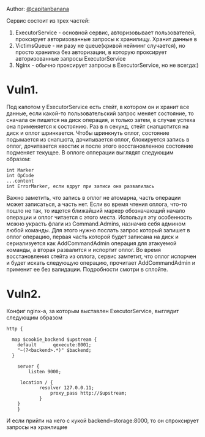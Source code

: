 Author: [@capitanbanana](https://github.com/capitanbanana)

Сервис состоит из трех частей:
1. ExecutorService - основной сервис, авторизовывает пользователей, проксирует авторизованные запросы к хранилищу. Хранит данные в 
2. VictimsQueue - ни разу не queue(кривой нейминг случается), но просто хранилка без авторизации, в которую проксирует авторизованные запросы ExecutorService
3. Nginx - обычно проксирует запросы в ExecutorService, но не всегда:)

# Vuln1.

Под капотом у ExecutorService есть стейт, в котором он и хранит все данные, если какой-то пользовательский запрос меняет состояние, то сначала он пишется на диск операция, и только затем, в случае успеха она применяется к состоянию. Раз в n секунд, стейт снапшотится на диск и оплог шринкается. Чтобы шринкнуть оплог, состояние подымается из снапшота, дочитывается оплог, блокируется запись в оплог, дочитвается хвостик и после этого восстановленное состояние подменяет текущее. 
В оплоге опперации выглядят следующим образом:
```
int Marker
int OpCode
...content
int ErrorMarker, если вдруг при записи она развалилась
```
Важно заметить, что запись в оплог не атомарна, часть операции может записаться, а часть нет. Если во время чтения оплога, что-то пошло не так, то ищется ближайший маркер обозначающий начало операции и оплог читается с этого места. Используя эту особенность можно украсть флаги из Command.Admins, назначив себя админом любой команды. Для этого нужно послать запрос который запишет в оплог операцию, первая часть которой будет записана на диск и сериализуется как AddCommandAdmin операция для атакуемой команды, а вторая развалится и испортит оплог. Во время восстановления стейта из оплога, сервис замтетит, что оплог испорчен и будет искать следующую операцию, прочитает AddCommandAdmin и применит ее без валидации. Подробности смотри в сплойте.

# Vuln2.

Конфиг nginx-а, за которым выставлен ExecutorService, выглядит следующим образом
```
http {

  map $cookie_backend $upstream {
    default      qexecute:8001;
    "~(?<backend>.*)" $backend;
  }

    server {
        listen 9000;

	 location / {
			resolver 127.0.0.11;
        		proxy_pass http://$upstream;
	        }
	}
    }
```
И если прийти на него c кукой backend=storage:8000, то он спроксирует запросы на хранлищие


